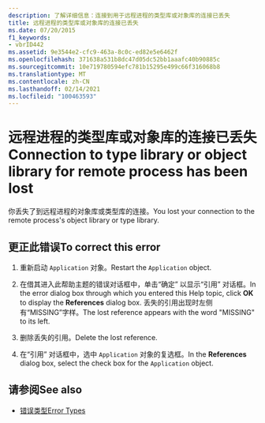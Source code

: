 ```yaml
---
description: 了解详细信息：连接到用于远程进程的类型库或对象库的连接已丢失
title: 远程进程的类型库或对象库的连接已丢失
ms.date: 07/20/2015
f1_keywords:
- vbrID442
ms.assetid: 9e3544e2-cfc9-463a-8c0c-ed82e5e6462f
ms.openlocfilehash: 371638a531b8dc47d05dc52bb1aaafc40b90885c
ms.sourcegitcommit: 10e719780594efc781b15295e499c66f316068b8
ms.translationtype: MT
ms.contentlocale: zh-CN
ms.lasthandoff: 02/14/2021
ms.locfileid: "100463593"
---
```

# <a name="connection-to-type-library-or-object-library-for-remote-process-has-been-lost"></a><span data-ttu-id="e1414-103">远程进程的类型库或对象库的连接已丢失</span><span class="sxs-lookup"><span data-stu-id="e1414-103">Connection to type library or object library for remote process has been lost</span></span>

<span data-ttu-id="e1414-104">你丢失了到远程进程的对象库或类型库的连接。</span><span class="sxs-lookup"><span data-stu-id="e1414-104">You lost your connection to the remote process's object library or type library.</span></span>  
  
## <a name="to-correct-this-error"></a><span data-ttu-id="e1414-105">更正此错误</span><span class="sxs-lookup"><span data-stu-id="e1414-105">To correct this error</span></span>  
  
1. <span data-ttu-id="e1414-106">重新启动 `Application` 对象。</span><span class="sxs-lookup"><span data-stu-id="e1414-106">Restart the `Application` object.</span></span>  
  
2. <span data-ttu-id="e1414-107">在借其进入此帮助主题的错误对话框中，单击“确定”  以显示“引用”  对话框。</span><span class="sxs-lookup"><span data-stu-id="e1414-107">In the error dialog box through which you entered this Help topic, click **OK** to display the **References** dialog box.</span></span> <span data-ttu-id="e1414-108">丢失的引用出现时左侧有“MISSING”字样。</span><span class="sxs-lookup"><span data-stu-id="e1414-108">The lost reference appears with the word "MISSING" to its left.</span></span>  
  
3. <span data-ttu-id="e1414-109">删除丢失的引用。</span><span class="sxs-lookup"><span data-stu-id="e1414-109">Delete the lost reference.</span></span>  
  
4. <span data-ttu-id="e1414-110">在“引用”  对话框中，选中 `Application` 对象的复选框。</span><span class="sxs-lookup"><span data-stu-id="e1414-110">In the **References** dialog box, select the check box for the `Application` object.</span></span>  
  
## <a name="see-also"></a><span data-ttu-id="e1414-111">请参阅</span><span class="sxs-lookup"><span data-stu-id="e1414-111">See also</span></span>

- [<span data-ttu-id="e1414-112">错误类型</span><span class="sxs-lookup"><span data-stu-id="e1414-112">Error Types</span></span>](../programming-guide/language-features/error-types.md)

